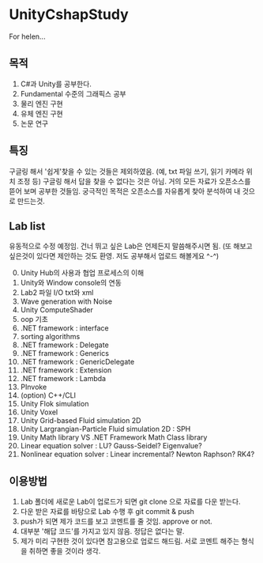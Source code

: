 # UnityCshapStudy
For helen...

## 목적
1. C#과 Unity를 공부한다.
2. Fundamental 수준의 그래픽스 공부
3. 물리 엔진 구현
4. 유체 엔진 구현
5. 논문 연구

## 특징
구글링 해서 '쉽게'찾을 수 있는 것들은 제외하였음. (예, txt 파일 쓰기, 읽기 카메라 위치 조정 등)
구글링 해서 답을 찾을 수 없다는 것은 아님.
거의 모든 자료가 오픈소스를 뜯어 보며 공부한 것들임.
궁극적인 목적은 오픈소스를 자유롭게 찾아 분석하여 내 것으로 만드는것.

## Lab list
유동적으로 수정 예정임.
건너 뛰고 싶은 Lab은 언제든지 말씀해주시면 됨. (또 해보고 싶은것이 있다면 제안하는 것도 환영. 저도 공부해서 업로드 해볼게요 ^-^)

0. Unity Hub의 사용과 협업 프로세스의 이해
1. Unity와 Window console의 연동
2. Lab2 파일 I/O txt와 xml
3. Wave generation with Noise
4. Unity ComputeShader
3. oop 기초
4. .NET framework : interface
5. sorting algorithms
6. .NET framework : Delegate
7. .NET framework : Generics
7. .NET framework : GenericDelegate
8. .NET framework : Extension
9. .NET framework : Lambda
10. PInvoke
11. (option) C++/CLI
13. Unity Flok simulation
14. Unity Voxel
15. Unity Grid-based Fluid simulation 2D
16. Unity Largrangian-Particle Fluid simulation 2D : SPH
17. Unity Math library VS .NET Framework Math Class library
18. Linear equation solver : LU? Gauss-Seidel? Eigenvalue?
19. Nonlinear equation solver : Linear incremental? Newton Raphson? RK4?


## 이용방법
1. Lab 폴더에 새로운 Lab이 업로드가 되면 git clone 으로 자료를 다운 받는다.
2. 다운 받은 자료를 바탕으로 Lab 수행 후 git commit & push
3. push가 되면 제가 코드를 보고 코멘트를 줄 것임. approve or not.
4. 대부분 '해답 코드'를 가지고 있지 않음. 정답은 없다는 말.
5. 제가 미리 구현한 것이 있다면 참고용으로 업로드 해드림. 서로 코멘트 해주는 형식을 취하면 좋을 것이라 생각.


